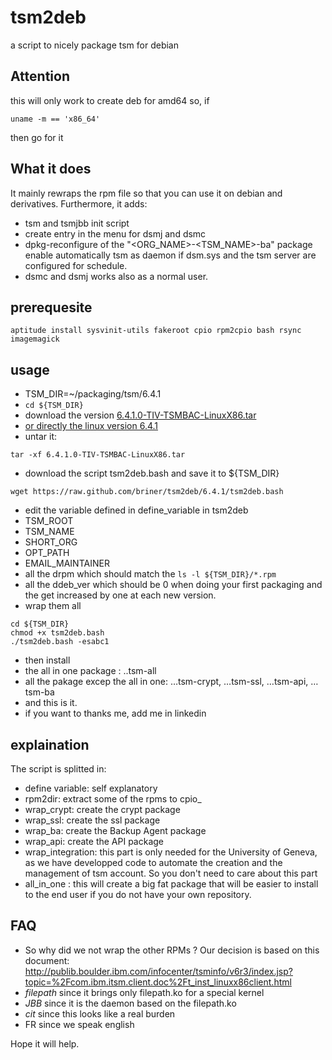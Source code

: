 tsm2deb
=======
a script to nicely package tsm for debian


Attention
---------
this will only work to create deb for amd64
so, if 
```
uname -m == 'x86_64'
```
then go for it

What it does
------------
It mainly rewraps the rpm file so that you can use it on debian and derivatives. Furthermore, it adds:
 - tsm and tsmjbb init script
 - create entry in the menu for dsmj and dsmc
 - dpkg-reconfigure of the "<ORG_NAME>-<TSM_NAME>-ba" package enable automatically tsm as daemon if dsm.sys and the tsm server are configured for schedule.
 - dsmc and dsmj works also as a normal user.

prerequesite
------------
```
aptitude install sysvinit-utils fakeroot cpio rpm2cpio bash rsync imagemagick
```

usage
-----
 - TSM_DIR=~/packaging/tsm/6.4.1
 - ```cd ${TSM_DIR}```
 - download the version [6.4.1.0-TIV-TSMBAC-LinuxX86.tar](http://www-01.ibm.com/support/docview.wss?rs=663&uid=swg21239415)
  - [or directly the linux version 6.4.1](ftp://public.dhe.ibm.com/storage/tivoli-storage-management/maintenance/client/v6r4/Linux/LinuxX86/BA/v641)
 - untar it: 
 ```
 tar -xf 6.4.1.0-TIV-TSMBAC-LinuxX86.tar
 ```
 - download the script tsm2deb.bash and save it to ${TSM_DIR}
 ```
 wget https://raw.github.com/briner/tsm2deb/6.4.1/tsm2deb.bash
 ```
 - edit the variable defined in define_variable in tsm2deb
  - TSM_ROOT
  - TSM_NAME
  - SHORT_ORG
  - OPT_PATH
  - EMAIL_MAINTAINER
  - all the drpm which should match the ```ls -l ${TSM_DIR}/*.rpm```
  - all the ddeb_ver which should be 0 when doing your first packaging 
    and the get increased by one at each new version.
 - wrap them all
 ```
 cd ${TSM_DIR}
 chmod +x tsm2deb.bash
 ./tsm2deb.bash -esabc1
 ```
 - then install
  - the all in one package : ..tsm-all
  - all the pakage excep the all in one: …tsm-crypt, …tsm-ssl, …tsm-api, …tsm-ba
 - and  this is it.
 - if you want to thanks me, add me in linkedin

explaination
------------
The script is splitted in:
 - define variable: self explanatory
 - rpm2dir: extract some of the rpms to cpio_<directories>
 - wrap_crypt: create the crypt package
 - wrap_ssl: create the ssl package
 - wrap_ba: create the Backup Agent package
 - wrap_api: create the API package
 - wrap_integration: this part is only needed for the University of Geneva,
   as we have developped code to automate the creation and the management of
   tsm account. So you don't need to care about this part
- all_in_one : this will create a big fat package that will be easier to
  install to the end user if you do not have your own repository.

FAQ
---
- So why did we not wrap the other RPMs ?
    Our decision is based on this document:
    http://publib.boulder.ibm.com/infocenter/tsminfo/v6r3/index.jsp?topic=%2Fcom.ibm.itsm.client.doc%2Ft_inst_linuxx86client.html
 - *filepath* since it brings only filepath.ko for a special kernel
 - *JBB* since it is the daemon based on the filepath.ko
 - *cit* since this looks like a real burden
 - FR since we speak english



Hope it will help.
